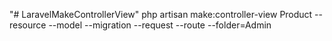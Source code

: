 "# LaravelMakeControllerView" 
php artisan make:controller-view Product --resource --model --migration --request --route --folder=Admin
